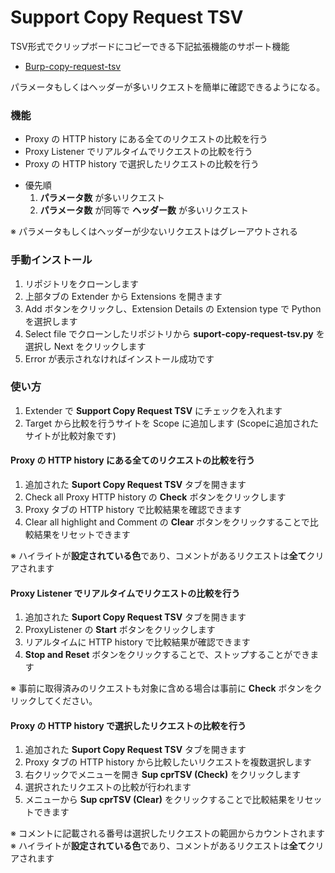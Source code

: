 # Support Copy Request TSV

TSV形式でクリップボードにコピーできる下記拡張機能のサポート機能  
* [Burp-copy-request-tsv](https://github.com/toubaru/burp-copy-request-tsv)

パラメータもしくはヘッダーが多いリクエストを簡単に確認できるようになる。

### 機能

* Proxy の HTTP history にある全てのリクエストの比較を行う
* Proxy Listener でリアルタイムでリクエストの比較を行う
* Proxy の HTTP history で選択したリクエストの比較を行う

- 優先順
    1. **パラメータ数** が多いリクエスト
    1. **パラメータ数** が同等で **ヘッダー数** が多いリクエスト

※ パラメータもしくはヘッダーが少ないリクエストはグレーアウトされる

### 手動インストール

1. リポジトリをクローンします
1. 上部タブの Extender から Extensions を開きます
1. Add ボタンをクリックし、Extension Details の Extension type で Python を選択します
1. Select file でクローンしたリポジトリから **suport-copy-request-tsv.py** を選択し Next をクリックします
1. Error が表示されなければインストール成功です

### 使い方

1. Extender で **Support Copy Request TSV** にチェックを入れます
1. Target から比較を行うサイトを Scope に追加します (Scopeに追加されたサイトが比較対象です)

#### Proxy の HTTP history にある全てのリクエストの比較を行う

1. 追加された **Suport Copy Request TSV** タブを開きます
1. Check all Proxy HTTP history の **Check** ボタンをクリックします
1. Proxy タブの HTTP history で比較結果を確認できます
1. Clear all highlight and Comment の **Clear** ボタンをクリックすることで比較結果をリセットできます

※ ハイライトが**設定されている色**であり、コメントがあるリクエストは**全て**クリアされます

#### Proxy Listener でリアルタイムでリクエストの比較を行う

1. 追加された **Suport Copy Request TSV** タブを開きます
1. ProxyListener の **Start** ボタンをクリックします
1. リアルタイムに HTTP history で比較結果が確認できます
1. **Stop and Reset** ボタンをクリックすることで、ストップすることができます

※ 事前に取得済みのリクエストも対象に含める場合は事前に **Check** ボタンをクリックしてください。

#### Proxy の HTTP history で選択したリクエストの比較を行う

1. 追加された **Suport Copy Request TSV** タブを開きます
1. Proxy タブの HTTP history から比較したいリクエストを複数選択します
1. 右クリックでメニューを開き **Sup cprTSV (Check)** をクリックします
1. 選択されたリクエストの比較が行われます
1. メニューから **Sup cprTSV (Clear)** をクリックすることで比較結果をリセットできます

※ コメントに記載される番号は選択したリクエストの範囲からカウントされます  
※ ハイライトが**設定されている色**であり、コメントがあるリクエストは**全て**クリアされます